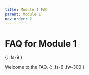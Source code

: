 ```yaml
---
title: Module 1 FAQ
parent: Module 1
nav_order: 2
---
```



# FAQ for Module 1
{: .fs-9 }

Welcome to the FAQ.
{: .fs-6 .fw-300 }
